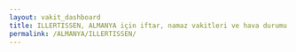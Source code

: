 ```yaml
---
layout: vakit_dashboard
title: ILLERTISSEN, ALMANYA için iftar, namaz vakitleri ve hava durumu - ilçe/eyalet seç
permalink: /ALMANYA/ILLERTISSEN/
---
```


<script type="text/javascript">
  var GLOBAL_COUNTRY = 'ALMANYA';
  var GLOBAL_CITY = 'ILLERTISSEN';
  var GLOBAL_STATE = '';
  var lat = 72;
  var lon = 21;
</script>
